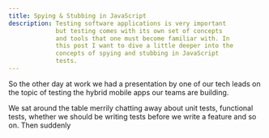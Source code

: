 ```yaml
---
title: Spying & Stubbing in JavaScript
description: Testing software applications is very important
             but testing comes with its own set of concepts
             and tools that one must become familiar with. In
             this post I want to dive a little deeper into the
             concepts of spying and stubbing in JavaScript
             tests.
---
```


So the other day at work we had a presentation by one
of our tech leads on the topic of testing the hybrid
mobile apps our teams are building.

We sat around the table merrily chatting away about
unit tests, functional tests, whether we should be
writing tests before we write a feature and so on. Then
suddenly

